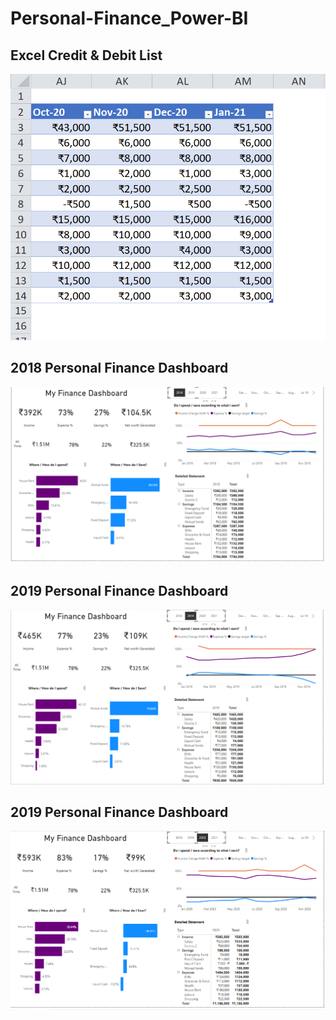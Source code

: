 # Personal-Finance_Power-BI
## Excel Credit & Debit List
![](https://github.com/sovitnayak123/Personal-Finance_Power-BI/blob/main/Credit%20and%20Debit%20Monthwise.png)

## 2018 Personal Finance Dashboard
![](2018.png)

## 2019 Personal Finance Dashboard
![](2019.png)

## 2019 Personal Finance Dashboard
![](2020.png)
